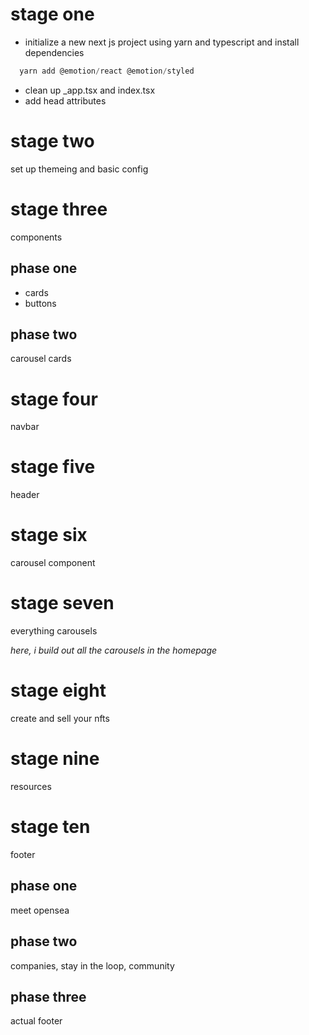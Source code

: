 # stage one

- initialize a new next js project using yarn and typescript and install dependencies

```javascript
  yarn add @emotion/react @emotion/styled
```

- clean up \_app.tsx and index.tsx
- add head attributes

# stage two
set up themeing and basic config

# stage three

components

## **phase one**

- cards
- buttons

## **phase two**

carousel cards

# stage four

navbar

# stage five

header

# stage six

carousel component

# stage seven

everything carousels

_here, i build out all the carousels in the homepage_

# stage eight

create and sell your nfts

# stage nine

resources

# stage ten

footer

## **phase one**

meet opensea

## **phase two**

companies, stay in the loop, community

## **phase three**

actual footer
